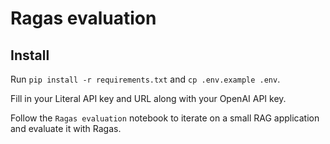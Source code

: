 # Ragas evaluation

## Install

Run `pip install -r requirements.txt` and `cp .env.example .env`. 

Fill in your Literal API key and URL along with your OpenAI API key. 

Follow the `Ragas evaluation` notebook to iterate on a small RAG application and
evaluate it with Ragas.
